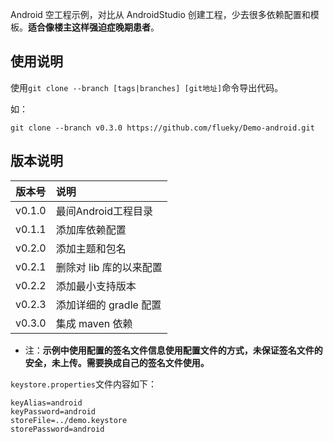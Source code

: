 Android 空工程示例，对比从 AndroidStudio 创建工程，少去很多依赖配置和模板。**适合像楼主这样强迫症晚期患者**。

## 使用说明

使用`git clone --branch [tags|branches] [git地址]`命令导出代码。

如：

```shel
git clone --branch v0.3.0 https://github.com/flueky/Demo-android.git
```

## 版本说明

|版本号|说明|
|:-:|:--|
|v0.1.0|最间Android工程目录|
|v0.1.1|添加库依赖配置|
|v0.2.0|添加主题和包名|
|v0.2.1|删除对 lib 库的以来配置|
|v0.2.2|添加最小支持版本|
|v0.2.3|添加详细的 gradle 配置|
|v0.3.0|集成 maven 依赖|


* 注：**示例中使用配置的签名文件信息使用配置文件的方式，未保证签名文件的安全，未上传。需要换成自己的签名文件使用。**

`keystore.properties`文件内容如下：

```properties
keyAlias=android
keyPassword=android
storeFile=../demo.keystore
storePassword=android
```




